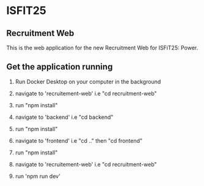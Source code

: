 # ISFIT25

## Recruitment Web

This is the web application for the new Recruitment Web for ISFiT25: Power.

## Get the application running

1. Run Docker Desktop on your computer in the background

2. navigate to 'recruitement-web' i.e "cd recruitment-web"

4. run "npm install"

2. navigate to 'backend' i.e "cd backend"

4. run "npm install"

2. navigate to 'frontend' i.e "cd .." then "cd frontend"

4. run "npm install"

2. navigate to 'recruitement-web' i.e "cd recruitment-web"

3. run 'npm run dev'
